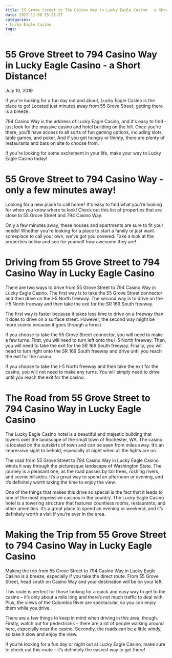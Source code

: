 ```yaml
---
title: 55 Grove Street to 794 Casino Way in Lucky Eagle Casino   a Short Distance!
date: 2022-11-08 15:21:27
categories:
- Lucky Eagle Casino
tags:
---
```



#  55 Grove Street to 794 Casino Way in Lucky Eagle Casino - a Short Distance!
 July 10, 2019

If you're looking for a fun day out and about, Lucky Eagle Casino is the place to go! Located just minutes away from 55 Grove Street, getting there is a breeze.

794 Casino Way is the address of Lucky Eagle Casino, and it's easy to find - just look for the massive casino and hotel building on the hill. Once you're there, you'll have access to all sorts of fun gaming options, including slots, table games, and poker. And if you get hungry or thirsty, there are plenty of restaurants and bars on site to choose from.

If you're looking for some excitement in your life, make your way to Lucky Eagle Casino today!

#  55 Grove Street to 794 Casino Way - only a few minutes away!

Looking for a new place to call home? It's easy to find what you're looking for when you know where to look! Check out this list of properties that are close to 55 Grove Street and 794 Casino Way.

Only a few minutes away, these houses and apartments are sure to fit your needs! Whether you're looking for a place to start a family or just want someplace to call your own, we've got you covered. Take a look at the properties below and see for yourself how awesome they are!

#  Driving from 55 Grove Street to 794 Casino Way in Lucky Eagle Casino

There are two ways to drive from 55 Grove Street to 794 Casino Way in Lucky Eagle Casino. The first way is to take the 55 Grove Street connector and then drive on the I-5 North freeway. The second way is to drive on the I-5 North freeway and then take the exit for the SR 169 South freeway.

The first way is faster because it takes less time to drive on a freeway than it does to drive on a surface street. However, the second way might be more scenic because it goes through a forest.

If you choose to take the 55 Grove Street connector, you will need to make a few turns. First, you will need to turn left onto the I-5 North freeway. Then, you will need to take the exit for the SR 169 South freeway. Finally, you will need to turn right onto the SR 169 South freeway and drive until you reach the exit for the casino.

If you choose to take the I-5 North freeway and then take the exit for the casino, you will not need to make any turns. You will simply need to drive until you reach the exit for the casino.

#  The Road from 55 Grove Street to 794 Casino Way in Lucky Eagle Casino

The Lucky Eagle Casino hotel is a beautiful and majestic building that towers over the landscape of the small town of Rochester, WA. The casino is located on the outskirts of town and can be seen from miles away. It’s an impressive sight to behold, especially at night when all the lights are on.

The road from 55 Grove Street to 794 Casino Way in Lucky Eagle Casino winds it way through the picturesque landscape of Washington State. The journey is a pleasant one, as the road passes by tall trees, rushing rivers, and scenic hillsides. It’s a great way to spend an afternoon or evening, and it’s definitely worth taking the time to enjoy the view.

One of the things that makes this drive so special is the fact that it leads to one of the most impressive casinos in the country. The Lucky Eagle Casino hotel is a towering structure that features countless rooms, restaurants, and other amenities. It’s a great place to spend an evening or weekend, and it’s definitely worth a visit if you’re ever in the area.

#  Making the Trip from 55 Grove Street to 794 Casino Way in Lucky Eagle Casino

Making the trip from 55 Grove Street to 794 Casino Way in Lucky Eagle Casino is a breeze, especially if you take the direct route. From 55 Grove Street, head south on Casino Way and your destination will be on your left.

This route is perfect for those looking for a quick and easy way to get to the casino – it’s only about a mile long and there’s not much traffic to deal with. Plus, the views of the Columbia River are spectacular, so you can enjoy them while you drive.

There are a few things to keep in mind when driving in this area, though. Firstly, watch out for pedestrians – there are a lot of people walking around here, especially near the casino. Secondly, the roads can be a little windy, so take it slow and enjoy the view.

If you’re looking for a fun day or night out at Lucky Eagle Casino, make sure to check out this route – it’s definitely the easiest way to get there!